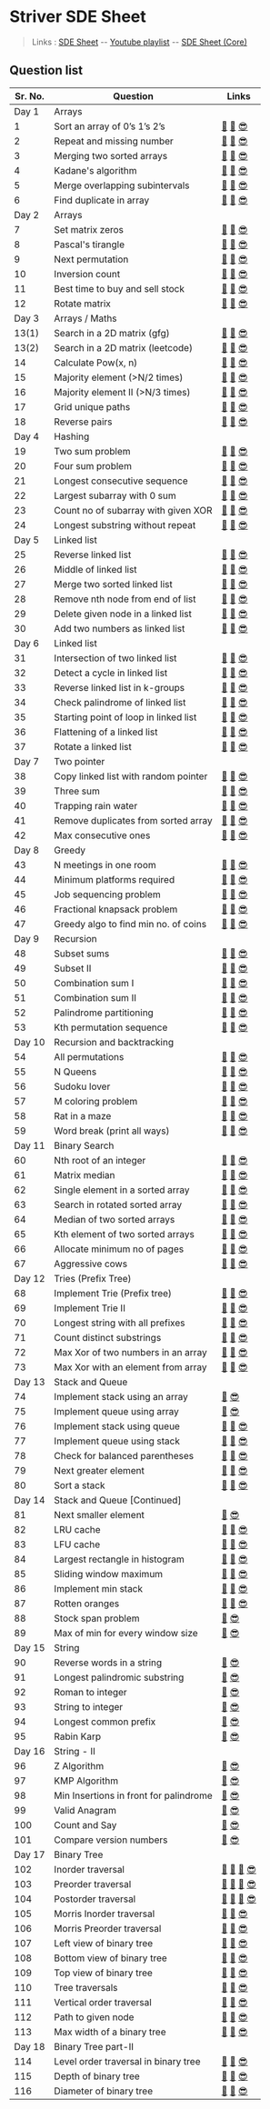 # Striver SDE Sheet

> Links : [SDE Sheet](https://bit.ly/takeUforward_SDE) -- [Youtube playlist](https://youtube.com/playlist?list=PLgUwDviBIf0p4ozDR_kJJkONnb1wdx2Ma) -- [SDE Sheet (Core)](https://docs.google.com/document/d/1sQlRDw6--HwyxeFL7b4kBsOG-Tz7rXMbpWNnfvJErA4/edit)

## Question list

| Sr. No. | Question | Links |
| ------- | -------- | ----- |
| Day 1 | Arrays ||
| 1 | Sort an array of 0’s 1’s 2’s | [🤔](https://leetcode.com/problems/sort-colors/) [👀](https://youtu.be/oaVa-9wmpns) [😎](https://github.com/RohitKumar-200/DSA/blob/main/Striver-sde-sheet/1_Sort_an_array_of_0_1_2.md) |
| 2 | Repeat and missing number | [🤔](https://www.geeksforgeeks.org/find-a-repeating-and-a-missing-number/) [👀](https://youtu.be/5nMGY4VUoRY) [😎](https://github.com/RohitKumar-200/DSA/blob/main/Striver-sde-sheet/2_Repeat_and_missing_number.md) |
| 3 | Merging two sorted arrays | [🤔](https://www.geeksforgeeks.org/merge-two-sorted-arrays-o1-extra-space/) [👀](https://youtu.be/hVl2b3bLzBw) [😎](https://github.com/RohitKumar-200/DSA/blob/main/Striver-sde-sheet/3_Merging_two_sorted_arrays.md) |
| 4 | Kadane's algorithm | [🤔](https://leetcode.com/problems/maximum-subarray/) [👀](https://youtu.be/w_KEocd__20) [😎](https://github.com/RohitKumar-200/DSA/blob/main/Striver-sde-sheet/4_Kadane_algorithm.md) |
| 5 | Merge overlapping subintervals | [🤔](https://leetcode.com/problems/merge-intervals/) [👀](https://youtu.be/2JzRBPFYbKE) [😎](https://github.com/RohitKumar-200/DSA/blob/main/Striver-sde-sheet/5_Merge_overlapping_subintervals.md) |
| 6 | Find duplicate in array | [🤔](https://leetcode.com/problems/find-the-duplicate-number/) [👀](https://youtu.be/32Ll35mhWg0) [😎](https://github.com/RohitKumar-200/DSA/blob/main/Striver-sde-sheet/6_Find_duplicate_in_array.md) |
| Day 2 | Arrays ||
| 7 | Set matrix zeros | [🤔](https://leetcode.com/problems/set-matrix-zeroes/) [👀](https://youtu.be/M65xBewcqcI) [😎](https://github.com/RohitKumar-200/DSA/blob/main/Striver-sde-sheet/7_Set_matrix_zeros.md) |
| 8 | Pascal's tirangle | [🤔](https://leetcode.com/problems/pascals-triangle/) [👀](https://youtu.be/6FLvhQjZqvM) [😎](https://github.com/RohitKumar-200/DSA/blob/main/Striver-sde-sheet/8_Pascal_triangle.md) |
| 9 | Next permutation | [🤔](https://leetcode.com/problems/next-permutation/) [👀](https://youtu.be/LuLCLgMElus) [😎](https://github.com/RohitKumar-200/DSA/blob/main/Striver-sde-sheet/9_Next_permutation.md) |
| 10 | Inversion count | [🤔](https://practice.geeksforgeeks.org/problems/inversion-of-array-1587115620/1#) [👀](https://youtu.be/kQ1mJlwW-c0) [😎](https://github.com/RohitKumar-200/DSA/blob/main/Striver-sde-sheet/10_Inversion_of_array.md) |
| 11 | Best time to buy and sell stock | [🤔](https://leetcode.com/problems/best-time-to-buy-and-sell-stock/) [👀](https://youtu.be/eMSfBgbiEjk) [😎](https://github.com/RohitKumar-200/DSA/blob/main/Striver-sde-sheet/11_Best_time_to_buy_and_sell_stock.md) |
| 12 | Rotate matrix | [🤔](https://leetcode.com/problems/rotate-image/) [👀](https://youtu.be/Y72QeX0Efxw) [😎](https://github.com/RohitKumar-200/DSA/blob/main/Striver-sde-sheet/12_Rotate_matrix.md) |
| Day 3 | Arrays / Maths ||
| 13(1) | Search in a 2D matrix (gfg) | [🤔](https://practice.geeksforgeeks.org/problems/search-in-a-matrix17201720/1#) [👀](https://youtu.be/ZYpYur0znng) [😎](https://github.com/RohitKumar-200/DSA/blob/main/Striver-sde-sheet/13_1_Search_in_2d_matrix_gfg.md) |
| 13(2) | Search in a 2D matrix (leetcode) | [🤔](https://leetcode.com/problems/search-a-2d-matrix/) [👀](https://youtu.be/ZYpYur0znng) [😎](https://github.com/RohitKumar-200/DSA/blob/main/Striver-sde-sheet/13_2_Search_in_2d_matrix_leetcode.md) |
| 14 | Calculate Pow(x, n) | [🤔](https://leetcode.com/problems/powx-n/) [👀](https://youtu.be/l0YC3876qxg) [😎](https://github.com/RohitKumar-200/DSA/blob/main/Striver-sde-sheet/14_Pow_x_n.md) |
| 15 | Majority element (>N/2 times) | [🤔](https://leetcode.com/problems/majority-element/) [👀](https://youtu.be/AoX3BPWNnoE) [😎](https://github.com/RohitKumar-200/DSA/blob/main/Striver-sde-sheet/15_Majority_element.md) |
| 16 | Majority element II (>N/3 times) | [🤔](https://leetcode.com/problems/majority-element-ii/) [👀](https://youtu.be/yDbkQd9t2ig) [😎](https://github.com/RohitKumar-200/DSA/blob/main/Striver-sde-sheet/16_Majority_element_II.md) |
| 17 | Grid unique paths | [🤔](https://leetcode.com/problems/unique-paths/) [👀](https://youtu.be/t_f0nwwdg5o) [😎](https://github.com/RohitKumar-200/DSA/blob/main/Striver-sde-sheet/17_Grid_unique_paths.md) |
| 18 | Reverse pairs | [🤔](https://leetcode.com/problems/reverse-pairs/) [👀](https://youtu.be/S6rsAlj_iB4) [😎](https://github.com/RohitKumar-200/DSA/blob/main/Striver-sde-sheet/18_Reverse_pairs.md) |
| Day 4 | Hashing ||
| 19 | Two sum problem | [🤔](https://leetcode.com/problems/two-sum/) [👀](https://youtu.be/dRUpbt8vHpo) [😎](https://github.com/RohitKumar-200/DSA/blob/main/Striver-sde-sheet/19_Two_sum_problem.md) |
| 20 | Four sum problem | [🤔](https://leetcode.com/problems/4sum/) [👀](https://youtu.be/4ggF3tXIAp0) [😎](https://github.com/RohitKumar-200/DSA/blob/main/Striver-sde-sheet/20_Four_sum_problem.md) |
| 21 | Longest consecutive sequence | [🤔](https://leetcode.com/problems/longest-consecutive-sequence/) [👀](https://youtu.be/qgizvmgeyUM) [😎](https://github.com/RohitKumar-200/DSA/blob/main/Striver-sde-sheet/21_Longest_consecutive_sequence.md) |
| 22 | Largest subarray with 0 sum | [🤔](https://practice.geeksforgeeks.org/problems/largest-subarray-with-0-sum/1) [👀](https://youtu.be/xmguZ6GbatA) [😎](https://github.com/RohitKumar-200/DSA/blob/main/Striver-sde-sheet/22_Largest_subarray_with_0_sum.md) |
| 23 | Count no of subarray with given XOR | [🤔](https://www.interviewbit.com/problems/subarray-with-given-xor/) [👀](https://youtu.be/lO9R5CaGRPY) [😎](https://github.com/RohitKumar-200/DSA/blob/main/Striver-sde-sheet/23_Count_no_of_subarrays_with_given_xor.md) |
| 24 | Longest substring without repeat | [🤔](https://leetcode.com/problems/longest-substring-without-repeating-characters/) [👀](https://youtu.be/qtVh-XEpsJo) [😎](https://github.com/RohitKumar-200/DSA/blob/main/Striver-sde-sheet/24_Longest_substring_without_repeat.md) |
| Day 5 | Linked list ||
| 25 | Reverse linked list | [🤔](https://leetcode.com/problems/reverse-linked-list/) [👀](https://youtu.be/iRtLEoL-r-g) [😎](https://github.com/RohitKumar-200/DSA/blob/main/Striver-sde-sheet/25_Reverse_linked_list.md) |
| 26 | Middle of linked list | [🤔](https://leetcode.com/problems/middle-of-the-linked-list/) [👀](https://youtu.be/sGdwSH8RK-o) [😎](https://github.com/RohitKumar-200/DSA/blob/main/Striver-sde-sheet/26_Find_middle_of_linked_list.md) |
| 27 | Merge two sorted linked list | [🤔](https://leetcode.com/problems/merge-two-sorted-lists/) [👀](https://youtu.be/Xb4slcp1U38) [😎](https://github.com/RohitKumar-200/DSA/blob/main/Striver-sde-sheet/27_Merge_two_sorted_linked_list.md) |
| 28 | Remove nth node from end of list | [🤔](https://leetcode.com/problems/remove-nth-node-from-end-of-list/) [👀](https://youtu.be/Lhu3MsXZy-Q) [😎](https://github.com/RohitKumar-200/DSA/blob/main/Striver-sde-sheet/28_Remove_nth_node_from_end_of_linked_list.md) |
| 29 | Delete given node in a linked list | [🤔](https://leetcode.com/problems/delete-node-in-a-linked-list/) [👀](https://youtu.be/icnp4FJdZ_c) [😎](https://github.com/RohitKumar-200/DSA/blob/main/Striver-sde-sheet/29_Delete_given_node_in_a_linked_list.md) |
| 30 | Add two numbers as linked list | [🤔](https://leetcode.com/problems/add-two-numbers/) [👀](https://youtu.be/LBVsXSMOIk4) [😎](https://github.com/RohitKumar-200/DSA/blob/main/Striver-sde-sheet/30_Add_two_numbers_as_linked_list.md) |
| Day 6 | Linked list ||
| 31 | Intersection of two linked list | [🤔](https://leetcode.com/problems/intersection-of-two-linked-lists/) [👀](https://youtu.be/u4FWXfgS8jw) [😎](https://github.com/RohitKumar-200/DSA/blob/main/Striver-sde-sheet/31_Intersection_of_two_linked_list.md) |
| 32 | Detect a cycle in linked list | [🤔](https://leetcode.com/problems/linked-list-cycle/) [👀](https://youtu.be/354J83hX7RI) [😎](https://github.com/RohitKumar-200/DSA/blob/main/Striver-sde-sheet/32_Detect_a_cycle_in_linked_list.md) |
| 33 | Reverse linked list in k-groups | [🤔](https://leetcode.com/problems/reverse-nodes-in-k-group/) [👀](https://youtu.be/Of0HPkk3JgI) [😎](https://github.com/RohitKumar-200/DSA/blob/main/Striver-sde-sheet/33_Reverse_linked_list_in_groups_of_k_size.md) |
| 34 | Check palindrome of linked list | [🤔](https://leetcode.com/problems/palindrome-linked-list/) [👀](https://youtu.be/-DtNInqFUXs) [😎](https://github.com/RohitKumar-200/DSA/blob/main/Striver-sde-sheet/34_Check_palindrome_of_linked_list.md) |
| 35 | Starting point of loop in linked list | [🤔](https://leetcode.com/problems/linked-list-cycle-ii/) [👀](https://youtu.be/QfbOhn0WZ88) [😎](https://github.com/RohitKumar-200/DSA/blob/main/Striver-sde-sheet/35_Starting_point_of_loop_in_linked_list.md) |
| 36 | Flattening of a linked list | [🤔](https://practice.geeksforgeeks.org/problems/flattening-a-linked-list/1#) [👀](https://youtu.be/ysytSSXpAI0) [😎](https://github.com/RohitKumar-200/DSA/blob/main/Striver-sde-sheet/36_Flattening_of_a_linked_list.md) |
| 37 | Rotate a linked list | [🤔](https://leetcode.com/problems/rotate-list/) [👀](https://youtu.be/9VPm6nEbVPA) [😎](https://github.com/RohitKumar-200/DSA/blob/main/Striver-sde-sheet/37_Rotate_a_linked_list.md) |
| Day 7 | Two pointer ||
| 38 | Copy linked list with random pointer | [🤔](https://leetcode.com/problems/copy-list-with-random-pointer/) [👀](https://youtu.be/VNf6VynfpdM) [😎](https://github.com/RohitKumar-200/DSA/blob/main/Striver-sde-sheet/38_Copy_linked_list_with_random_pointer.md) |
| 39 | Three sum | [🤔](https://leetcode.com/problems/3sum/) [👀](https://youtu.be/onLoX6Nhvmg) [😎](https://github.com/RohitKumar-200/DSA/blob/main/Striver-sde-sheet/39_Three_sum.md) |
| 40 | Trapping rain water | [🤔](https://leetcode.com/problems/trapping-rain-water/) [👀](https://youtu.be/m18Hntz4go8) [😎](https://github.com/RohitKumar-200/DSA/blob/main/Striver-sde-sheet/40_Trapping_rain_water.md) |
| 41 | Remove duplicates from sorted array | [🤔](https://leetcode.com/problems/remove-duplicates-from-sorted-array/) [👀](https://youtu.be/Fm_p9lJ4Z_8) [😎](https://github.com/RohitKumar-200/DSA/blob/main/Striver-sde-sheet/41_Remove_duplicates_from_sorted_array.md) |
| 42 | Max consecutive ones | [🤔](https://leetcode.com/problems/max-consecutive-ones/) [👀](https://youtu.be/Mo33MjjMlyA) [😎](https://github.com/RohitKumar-200/DSA/blob/main/Striver-sde-sheet/42_Max_consecutive_ones.md) |
| Day 8 | Greedy ||
| 43 | N meetings in one room | [🤔](https://practice.geeksforgeeks.org/problems/n-meetings-in-one-room-1587115620/1#) [👀](https://youtu.be/II6ziNnub1Q) [😎](https://github.com/RohitKumar-200/DSA/blob/main/Striver-sde-sheet/43_N_meetings_in_one_room.md) |
| 44 | Minimum platforms required | [🤔](https://practice.geeksforgeeks.org/problems/minimum-platforms-1587115620/1#) [👀](https://youtu.be/dxVcMDI7vyI) [😎](https://github.com/RohitKumar-200/DSA/blob/main/Striver-sde-sheet/44_Minimum_platforms_required_for_railway.md) |
| 45 | Job sequencing problem | [🤔](https://practice.geeksforgeeks.org/problems/job-sequencing-problem-1587115620/1#) [👀](https://youtu.be/LjPx4wQaRIs) [😎](https://github.com/RohitKumar-200/DSA/blob/main/Striver-sde-sheet/45_Job_sequencing_problem.md) |
| 46 | Fractional knapsack problem | [🤔](https://practice.geeksforgeeks.org/problems/fractional-knapsack-1587115620/1) [👀](https://youtu.be/LjPx4wQaRIs) [😎](https://github.com/RohitKumar-200/DSA/blob/main/Striver-sde-sheet/46_Fractional_knapsack_problem.md) |
| 47 | Greedy algo to find min no. of coins | [🤔](https://practice.geeksforgeeks.org/problems/number-of-coins1824/1) [👀](https://youtu.be/mVg9CfJvayM) [😎](https://github.com/RohitKumar-200/DSA/blob/main/Striver-sde-sheet/47_Greedy_algo_to_find_min_no_of_coins.md) |
| Day 9 | Recursion ||
| 48 | Subset sums | [🤔](https://practice.geeksforgeeks.org/problems/subset-sums2234/1#) [👀](https://youtu.be/rYkfBRtMJr8) [😎](https://github.com/RohitKumar-200/DSA/blob/main/Striver-sde-sheet/48_Subset_sums.md) |
| 49 | Subset II | [🤔](https://leetcode.com/problems/subsets-ii/) [👀](https://youtu.be/RIn3gOkbhQE) [😎](https://github.com/RohitKumar-200/DSA/blob/main/Striver-sde-sheet/49_Subset_II.md) |
| 50 | Combination sum I | [🤔](https://leetcode.com/problems/combination-sum/) [👀](https://youtu.be/OyZFFqQtu98) [😎](https://github.com/RohitKumar-200/DSA/blob/main/Striver-sde-sheet/50_Combination_sum_I.md) |
| 51 | Combination sum II | [🤔](https://leetcode.com/problems/combination-sum-ii/) [👀](https://youtu.be/G1fRTGRxXU8) [😎](https://github.com/RohitKumar-200/DSA/blob/main/Striver-sde-sheet/51_Combinatin_sum_II.md) |
| 52 | Palindrome partitioning | [🤔](https://leetcode.com/problems/palindrome-partitioning/) [👀](https://youtu.be/WBgsABoClE0) [😎](https://github.com/RohitKumar-200/DSA/blob/main/Striver-sde-sheet/52_Palindrome_partitioning.md) |
| 53 | Kth permutation sequence | [🤔](https://leetcode.com/problems/permutation-sequence/) [👀](https://youtu.be/wT7gcXLYoao) [😎](https://github.com/RohitKumar-200/DSA/blob/main/Striver-sde-sheet/53_Kth_Permutation_sequence.md) |
| Day 10 | Recursion and backtracking ||
| 54 | All permutations | [🤔](https://leetcode.com/problems/permutations/) [👀](https://youtu.be/f2ic2Rsc9pU) [😎](https://github.com/RohitKumar-200/DSA/blob/main/Striver-sde-sheet/54_All_permutations.md) |
| 55 | N Queens | [🤔](https://leetcode.com/problems/n-queens/) [👀](https://youtu.be/i05Ju7AftcM) [😎](https://github.com/RohitKumar-200/DSA/blob/main/Striver-sde-sheet/55_N_Queens.md) |
| 56 | Sudoku lover | [🤔](https://leetcode.com/problems/sudoku-solver/) [👀](https://youtu.be/FWAIf_EVUKE) [😎](https://github.com/RohitKumar-200/DSA/blob/main/Striver-sde-sheet/56_Sudoku_lover.md) |
| 57 | M coloring problem | [🤔](https://practice.geeksforgeeks.org/problems/m-coloring-problem-1587115620/1#) [👀](https://youtu.be/wuVwUK25Rfc) [😎](https://github.com/RohitKumar-200/DSA/blob/main/Striver-sde-sheet/57_M_coloring_problem.md) |
| 58 | Rat in a maze | [🤔](https://practice.geeksforgeeks.org/problems/rat-in-a-maze-problem/1#) [👀](https://youtu.be/bLGZhJlt4y0) [😎](https://github.com/RohitKumar-200/DSA/blob/main/Striver-sde-sheet/58_Rat_in_a_maze.md) |
| 59 | Word break (print all ways) | [🤔](https://practice.geeksforgeeks.org/problems/word-break-part-23249/1#) [👀]() [😎](https://github.com/RohitKumar-200/DSA/blob/main/Striver-sde-sheet/59_Word_break_print_all_ways.md) |
| Day 11 | Binary Search ||
| 60 | Nth root of an integer | [🤔](https://practice.geeksforgeeks.org/problems/find-nth-root-of-m5843/1) [👀](https://youtu.be/WjpswYrS2nY) [😎](https://github.com/RohitKumar-200/DSA/blob/main/Striver-sde-sheet/60_Nth_root_of_an_integer.md) |
| 61 | Matrix median | [🤔](https://www.interviewbit.com/problems/matrix-median/) [👀](https://youtu.be/63fPPOdIr2c) [😎](https://github.com/RohitKumar-200/DSA/blob/main/Striver-sde-sheet/61_matrix_median.md) |
| 62 | Single element in a sorted array | [🤔](https://leetcode.com/problems/single-element-in-a-sorted-array/) [👀](https://youtu.be/PzszoiY5XMQ) [😎](https://github.com/RohitKumar-200/DSA/blob/main/Striver-sde-sheet/62_Single_element_in_a_sorted_array.md) |
| 63 | Search in rotated sorted array | [🤔](https://leetcode.com/problems/search-in-rotated-sorted-array/) [👀](https://youtu.be/r3pMQ8-Ad5s) [😎](https://github.com/RohitKumar-200/DSA/blob/main/Striver-sde-sheet/63_Search_in_rotated_sorted_array.md) |
| 64 | Median of two sorted arrays | [🤔](https://leetcode.com/problems/median-of-two-sorted-arrays/) [👀](https://youtu.be/NTop3VTjmxk) [😎](https://github.com/RohitKumar-200/DSA/blob/main/Striver-sde-sheet/64_Median_of_two_sorted_arrays.md) |
| 65 | Kth element of two sorted arrays | [🤔](https://practice.geeksforgeeks.org/problems/k-th-element-of-two-sorted-array1317/1#) [👀](https://youtu.be/nv7F4PiLUzo) [😎](https://github.com/RohitKumar-200/DSA/blob/main/Striver-sde-sheet/65_Kth_element_of_two_sorted_arrays.md) |
| 66 | Allocate minimum no of pages | [🤔](https://www.interviewbit.com/problems/allocate-books/) [👀](https://youtu.be/gYmWHvRHu-s) [😎](https://github.com/RohitKumar-200/DSA/blob/main/Striver-sde-sheet/66_Allocate_minimum_no_of_pages.md) |
| 67 | Aggressive cows | [🤔](https://www.spoj.com/problems/AGGRCOW/) [👀](https://youtu.be/wSOfYesTBRk) [😎](https://github.com/RohitKumar-200/DSA/blob/main/Striver-sde-sheet/67_Aggressive_cows.md) |
| Day 12 | Tries (Prefix Tree) ||
| 68 | Implement Trie (Prefix tree) | [🤔](https://leetcode.com/problems/implement-trie-prefix-tree/) [👀](https://youtu.be/dBGUmUQhjaM) [😎](https://github.com/RohitKumar-200/DSA/blob/main/Striver-sde-sheet/68_Implement_trie.md) |
| 69 | Implement Trie II | [🤔](https://www.codingninjas.com/codestudio/problems/implement-trie_1387095) [👀](https://youtu.be/K5pcpkEMCN0) [😎](https://github.com/RohitKumar-200/DSA/blob/main/Striver-sde-sheet/69_Implement_trie_II.md) |
| 70 | Longest string with all prefixes | [🤔](https://www.codingninjas.com/codestudio/problems/complete-string_2687860) [👀](https://youtu.be/AWnBa91lThI) [😎](https://github.com/RohitKumar-200/DSA/blob/main/Striver-sde-sheet/70_Longest_string_with_all_prefixes.md) |
| 71 | Count distinct substrings | [🤔](https://www.codingninjas.com/codestudio/problems/count-distinct-substrings_985292) [👀](https://youtu.be/RV0QeTyHZxo) [😎](https://github.com/RohitKumar-200/DSA/blob/main/Striver-sde-sheet/71_Count_distinct_substrings.md) |
| 72 | Max Xor of two numbers in an array | [🤔](https://leetcode.com/problems/maximum-xor-of-two-numbers-in-an-array/) [👀](https://youtu.be/EIhAwfHubE8) [😎](https://github.com/RohitKumar-200/DSA/blob/main/Striver-sde-sheet/72_Max_xor_of_two_numbers_in_an_array.md) |
| 73 | Max Xor with an element from array | [🤔](https://leetcode.com/problems/maximum-xor-with-an-element-from-array/) [👀](https://youtu.be/Q8LhG9Pi5KM) [😎](https://github.com/RohitKumar-200/DSA/blob/main/Striver-sde-sheet/73_Max_xor_with_an_element_from_array.md) |
| Day 13 | Stack and Queue ||
| 74 | Implement stack using an array | [👀](https://youtu.be/GYptUgnIM_I) [😎](https://github.com/RohitKumar-200/DSA/blob/main/Striver-sde-sheet/74_Implement_stack_using_array.md) |
| 75 | Implement queue using array | [👀](https://youtu.be/M6GnoUDpqEE) [😎](https://github.com/RohitKumar-200/DSA/blob/main/Striver-sde-sheet/75_Implement_queue_using_array.md) |
| 76 | Implement stack using queue | [🤔](https://leetcode.com/problems/implement-stack-using-queues/) [👀](https://youtu.be/jDZQKzEtbYQ) [😎](https://github.com/RohitKumar-200/DSA/blob/main/Striver-sde-sheet/76_Implement_stack_using_queue.md) |
| 77 | Implement queue using stack | [🤔](https://leetcode.com/problems/implement-queue-using-stacks/) [👀](https://youtu.be/3Et9MrMc02A) [😎](https://github.com/RohitKumar-200/DSA/blob/main/Striver-sde-sheet/77_Implement_queue_using_stack.md) |
| 78 | Check for balanced parentheses | [🤔](https://leetcode.com/problems/valid-parentheses/) [👀](https://youtu.be/wkDfsKijrZ8) [😎](https://github.com/RohitKumar-200/DSA/blob/main/Striver-sde-sheet/78_Check_for_balanced_parentheses.md) |
| 79 | Next greater element | [🤔](https://practice.geeksforgeeks.org/problems/next-larger-element-1587115620/1#) [👀](https://youtu.be/Du881K7Jtk8) [😎](https://github.com/RohitKumar-200/DSA/blob/main/Striver-sde-sheet/79_Next_greater_element.md) |
| 80 | Sort a stack | [🤔](https://practice.geeksforgeeks.org/problems/sort-a-stack/1) [👀](https://youtu.be/MOGBRkkOhkY) [😎](https://github.com/RohitKumar-200/DSA/blob/main/Striver-sde-sheet/80_Sort_a_stack.md) |
| Day 14 | Stack and Queue [Continued] ||
| 81 | Next smaller element | [🤔](https://www.interviewbit.com/problems/nearest-smaller-element/) [😎](https://github.com/RohitKumar-200/DSA/blob/main/Striver-sde-sheet/81_Next_smaller_element.md) |
| 82 | LRU cache | [🤔](https://leetcode.com/problems/lru-cache/) [👀](https://youtu.be/xDEuM5qa0zg) [😎](https://github.com/RohitKumar-200/DSA/blob/main/Striver-sde-sheet/82_LRU_cache.md) |
| 83 | LFU cache | [🤔](https://leetcode.com/problems/lfu-cache/) [👀](https://youtu.be/0PSB9y8ehbk) [😎](https://github.com/RohitKumar-200/DSA/blob/main/Striver-sde-sheet/83_LFU_cache.md) |
| 84 | Largest rectangle in histogram | [🤔](https://leetcode.com/problems/largest-rectangle-in-histogram/) [👀](https://youtu.be/X0X6G-eWgQ8) [😎](https://github.com/RohitKumar-200/DSA/blob/main/Striver-sde-sheet/84_Largest_rectangle_in_histogram.md) |
| 85 | Sliding window maximum | [🤔](https://leetcode.com/problems/sliding-window-maximum/) [👀](https://youtu.be/CZQGRp93K4k) [😎](https://github.com/RohitKumar-200/DSA/blob/main/Striver-sde-sheet/85_Sliding_window_maximum.md) |
| 86 | Implement min stack | [🤔](https://leetcode.com/problems/min-stack/) [👀](https://youtu.be/V09NfaGf2ao) [😎](https://github.com/RohitKumar-200/DSA/blob/main/Striver-sde-sheet/86_Implement_min_stack.md) |
| 87 | Rotten oranges | [🤔](https://leetcode.com/problems/rotting-oranges/) [👀](https://youtu.be/pUAPcVlHLKA) [😎](https://github.com/RohitKumar-200/DSA/blob/main/Striver-sde-sheet/87_Rotten_oranges.md) |
| 88 | Stock span problem | [🤔](https://leetcode.com/problems/online-stock-span/) [😎](https://github.com/RohitKumar-200/DSA/blob/main/Striver-sde-sheet/88_Stock_span_problem.md) |
| 89 | Max of min for every window size | [🤔](https://practice.geeksforgeeks.org/problems/maximum-of-minimum-for-every-window-size3453/1) [😎](https://github.com/RohitKumar-200/DSA/blob/main/Striver-sde-sheet/89_Max_of_min_for_every_window_size.md) |
| Day 15 | String ||
| 90 | Reverse words in a string | [🤔](https://leetcode.com/problems/reverse-words-in-a-string/) [😎](https://github.com/RohitKumar-200/DSA/blob/main/Striver-sde-sheet/90_Reverse_words_in_a_string.md) |
| 91 | Longest palindromic substring | [🤔](https://leetcode.com/problems/longest-palindromic-substring/) [😎](https://github.com/RohitKumar-200/DSA/blob/main/Striver-sde-sheet/91_Longest_palindromic_substring.md) |
| 92 | Roman to integer | [🤔](https://leetcode.com/problems/roman-to-integer/) [😎](https://github.com/RohitKumar-200/DSA/blob/main/Striver-sde-sheet/92_Roman_to_Integer.md) |
| 93 | String to integer | [🤔](https://leetcode.com/problems/string-to-integer-atoi/) [😎](https://github.com/RohitKumar-200/DSA/blob/main/Striver-sde-sheet/93_String_to_integer.md) |
| 94 | Longest common prefix | [🤔](https://leetcode.com/problems/longest-common-prefix/) [😎](https://github.com/RohitKumar-200/DSA/blob/main/Striver-sde-sheet/94_Longest_common_prefix.md) |
| 95 | Rabin Karp | [🤔](https://leetcode.com/problems/repeated-string-match/) [😎](https://github.com/RohitKumar-200/DSA/blob/main/Striver-sde-sheet/95_Rabin_karp.md) |
| Day 16 | String - II ||
| 96 | Z Algorithm | [🤔](https://leetcode.com/problems/implement-strstr/) [😎](https://github.com/RohitKumar-200/DSA/blob/main/Striver-sde-sheet/96_Z_Algorithm.md) |
| 97 | KMP Algorithm | [🤔](https://leetcode.com/problems/implement-strstr/) [😎](https://github.com/RohitKumar-200/DSA/blob/main/Striver-sde-sheet/97_KMP_algorithm.md) |
| 98 | Min Insertions in front for palindrome | [🤔](https://www.interviewbit.com/problems/minimum-characters-required-to-make-a-string-palindromic/) [😎](https://github.com/RohitKumar-200/DSA/blob/main/Striver-sde-sheet/98_Min_Insertions_in_front_for_palindrome.md) |
| 99 | Valid Anagram | [🤔](https://leetcode.com/problems/valid-anagram/) [😎](https://github.com/RohitKumar-200/DSA/blob/main/Striver-sde-sheet/99_Valid_anagram.md) |
| 100 | Count and Say | [🤔](https://leetcode.com/problems/count-and-say/) [😎](https://github.com/RohitKumar-200/DSA/blob/main/Striver-sde-sheet/100_Count_and_say.md) |
| 101 | Compare version numbers | [🤔](https://leetcode.com/problems/compare-version-numbers/) [😎](https://github.com/RohitKumar-200/DSA/blob/main/Striver-sde-sheet/101_Compare_version_numbers.md) |
| Day 17 | Binary Tree ||
| 102 | Inorder traversal | [🤔](https://leetcode.com/problems/binary-tree-inorder-traversal/) [👀](https://youtu.be/Z_NEgBgbRVI) [👀](https://youtu.be/lxTGsVXjwvM) [😎](https://github.com/RohitKumar-200/DSA/blob/main/Striver-sde-sheet/102_Inorder_traversal.md) |
| 103 | Preorder traversal | [🤔](https://leetcode.com/problems/binary-tree-preorder-traversal/) [👀](https://youtu.be/RlUu72JrOCQ) [👀](https://youtu.be/Bfqd8BsPVuw) [😎](https://github.com/RohitKumar-200/DSA/blob/main/Striver-sde-sheet/103_Preorder_traversal.md) |
| 104 | Postorder traversal | [🤔](https://leetcode.com/problems/binary-tree-postorder-traversal/) [👀](https://youtu.be/COQOU6klsBg) [👀](https://youtu.be/2YBhNLodD8Q) [😎](https://github.com/RohitKumar-200/DSA/blob/main/Striver-sde-sheet/104_Postorder_traversal.md) |
| 105 | Morris Inorder traversal | [🤔](https://leetcode.com/problems/binary-tree-inorder-traversal/) [👀](https://youtu.be/80Zug6D1_r4) [😎](https://github.com/RohitKumar-200/DSA/blob/main/Striver-sde-sheet/105_Morris_inorder_traversal.md) |
| 106 | Morris Preorder traversal | [🤔](https://leetcode.com/problems/binary-tree-preorder-traversal/) [👀](https://youtu.be/80Zug6D1_r4) [😎](https://github.com/RohitKumar-200/DSA/blob/main/Striver-sde-sheet/106_Morris_preorder_traversal.md) |
| 107 | Left view of binary tree | [🤔](https://practice.geeksforgeeks.org/problems/left-view-of-binary-tree/1#) [👀](https://youtu.be/KV4mRzTjlAk) [😎](https://github.com/RohitKumar-200/DSA/blob/main/Striver-sde-sheet/107_Left_view_of_binary_tree.md) |
| 108 | Bottom view of binary tree | [🤔](https://practice.geeksforgeeks.org/problems/bottom-view-of-binary-tree/1) [👀](https://youtu.be/0FtVY6I4pB8) [😎](https://github.com/RohitKumar-200/DSA/blob/main/Striver-sde-sheet/108_Bottom_view_of_binary_tree.md) |
| 109 | Top view of binary tree | [🤔](https://practice.geeksforgeeks.org/problems/top-view-of-binary-tree/1) [👀](https://youtu.be/Et9OCDNvJ78) [😎](https://github.com/RohitKumar-200/DSA/blob/main/Striver-sde-sheet/109_Top_view_of_binary_tree.md) |
| 110 | Tree traversals | [🤔](https://www.codingninjas.com/codestudio/problems/981269) [👀](https://youtu.be/ySp2epYvgTE) [😎](https://github.com/RohitKumar-200/DSA/blob/main/Striver-sde-sheet/110_Tree_traversals.md) |
| 111 | Vertical order traversal | [🤔](https://leetcode.com/problems/vertical-order-traversal-of-a-binary-tree/) [👀](https://youtu.be/q_a6lpbKJdw) [😎](https://github.com/RohitKumar-200/DSA/blob/main/Striver-sde-sheet/111_Vertical_order_traversal.md) |
| 112 | Path to given node | [🤔](https://www.interviewbit.com/problems/path-to-given-node/) [👀](https://youtu.be/fmflMqVOC7k) [😎](https://github.com/RohitKumar-200/DSA/blob/main/Striver-sde-sheet/112_Path_to_given_node.md) |
| 113 | Max width of a binary tree | [🤔](https://leetcode.com/problems/maximum-width-of-binary-tree/) [👀](https://youtu.be/ZbybYvcVLks) [😎](https://github.com/RohitKumar-200/DSA/blob/main/Striver-sde-sheet/113_Max_width_of_a_binary_tree.md) |
| Day 18 | Binary Tree part-II ||
| 114 | Level order traversal in binary tree | [🤔](https://leetcode.com/problems/binary-tree-level-order-traversal/) [👀](https://youtu.be/EoAsWbO7sqg) [😎](https://github.com/RohitKumar-200/DSA/blob/main/Striver-sde-sheet/114_Level_order_traversal_in_binary_tree.md) |
| 115 | Depth of binary tree | [🤔](https://leetcode.com/problems/maximum-depth-of-binary-tree/) [👀](https://youtu.be/eD3tmO66aBA) [😎](https://github.com/RohitKumar-200/DSA/blob/main/Striver-sde-sheet/115_Depth_of_binary_tree.md) |
| 116 | Diameter of binary tree | [🤔](https://leetcode.com/problems/diameter-of-binary-tree/) [👀](https://youtu.be/Rezetez59Nk) [😎](https://github.com/RohitKumar-200/DSA/blob/main/Striver-sde-sheet/116_Diameter_of_binary_tree.md) |
